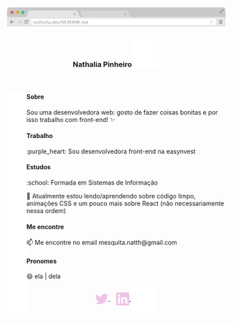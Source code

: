 <header>
  <img src="https://github.com/natth42/natth42/blob/master/assets/browser.png" alt="topo do navegador com barra de endereço escrito nathinha.dev/README.md">
  <h3 align="center">
    Nathalia Pinheiro 
    <img src="https://github.com/natth42/natth42/blob/master/assets/sparkles.svg" alt="três brilhinhos rosas piscando" />
  </h3>
</header>

<main>
  <img align="left" height="520px" alt="" src="https://github.com/natth42/natth42/blob/master/assets/emptySpace.png" />

  <section>
    <h4>Sobre</h4>
    <p> Sou uma desenvolvedora web: gosto de fazer coisas bonitas e por isso trabalho com front-end! ✨</p>
  </section>
  
  <section>
    <h4>Trabalho</h4>
    <p> :purple_heart: Sou desenvolvedora front-end na easynvest </p>
  </section>
  
  <section>
    <h4>Estudos</h4>
    <p> :school: Formada em Sistemas de Informação </p>
    <p> 📖 Atualmente estou lendo/aprendendo sobre código limpo, animações CSS e um pouco mais sobre React (não necessariamente nessa ordem)</p>
  </section>
  
  <section>
    <h4>Me encontre</h4>
    <p> 📫 Me encontre no email mesquita.natth@gmail.com</p>
  </section>

  <section>
    <h4>Pronomes</h4>
    <p> 😄 ela | dela</p>
  </section>
</main>

  <footer>
    <p align="center">
      <a href="https://twitter.com/@nathi_pinheiro" target="blank">
        <img align="center" src="https://github.com/natth42/natth42/blob/master/assets/twitter.svg" alt="@nathi_pinheiro" height="30" width="30" />
      </a>
      <img align="center" alt="" src="https://github.com/natth42/natth42/blob/master/assets/emptySpace.png" height="10" width="10" />
      <a href="https://linkedin.com/in/https://www.linkedin.com/in/nathalia-pinheiro" target="blank">
        <img align="center" src="https://github.com/natth42/natth42/blob/master/assets/linkedin.svg" alt="nathalia-pinheiro" height="30" width="30" />
      </a>
      <img align="center" alt="" src="https://github.com/natth42/natth42/blob/master/assets/emptySpace.png" height="60" width="60" />
    </p>
  </footer>
